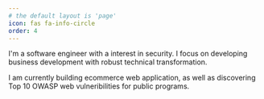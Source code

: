 ```yaml
---
# the default layout is 'page'
icon: fas fa-info-circle
order: 4
---
```



I'm a software engineer with a interest in security. I focus on developing business development with robust technical transformation. 

I am currently building ecommerce web application, as well as discovering Top 10 OWASP web vulneribilities for public programs. 